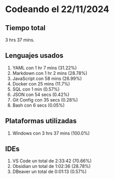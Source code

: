 # Codeando el 22/11/2024

## Tiempo total
3 hrs 37 mins.

## Lenguajes usados
1. YAML con 1 hr 7 mins (31.22%)
1. Markdown con 1 hr 2 mins (28.78%)
1. JavaScript con 58 mins (26.99%)
1. Docker con 25 mins (11.7%)
1. SQL con 1 min (0.57%)
1. JSON con 54 secs (0.42%)
1. Git Config con 35 secs (0.28%)
1. Bash con 6 secs (0.05%)

## Plataformas utilizadas
1. Windows con 3 hrs 37 mins (100.0%)

## IDEs
1. VS Code un total de 2:33:42 (70.66%)
1. Obsidian un total de 1:02:36 (28.78%)
1. DBeaver un total de 0:01:13 (0.57%)
